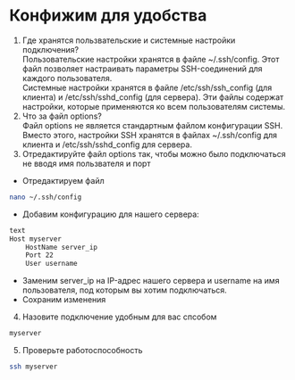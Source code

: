 # Конфижим для удобства

1. Где хранятся пользвательские и системные настройки подключения?<br />
Пользовательские настройки хранятся в файле ~/.ssh/config. Этот файл позволяет настраивать параметры SSH-соединений для каждого пользователя.<br />
Системные настройки хранятся в файле /etc/ssh/ssh_config (для клиента) и /etc/ssh/sshd_config (для сервера). Эти файлы содержат настройки, которые применяются ко всем пользователям системы.<br />
2. Что за файл options?<br />
Файл options не является стандартным файлом конфигурации SSH. Вместо этого, настройки SSH хранятся в файлах ~/.ssh/config для клиента и /etc/ssh/sshd_config для сервера.<br />
3. Отредактируйте файл options так, чтобы можно было подключаться не вводя имя пользвателя и порт<br />
* Отредактируем файл
```sh
nano ~/.ssh/config
```
* Добавим конфигурацию для нашего сервера:
```sh
text
Host myserver
    HostName server_ip
    Port 22
    User username
```
* Заменим server_ip на IP-адрес нашего сервера и username на имя пользователя, под которым вы хотим подключаться.
* Сохраним изменения
4. Назовите подключение удобным для вас спсобом<br />
```sh
myserver
```
5. Проверьте работоспособность<br />
```sh
ssh myserver
```
